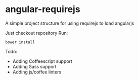 angular-requirejs
=================

A simple project structure for using requirejs to load angularjs

Just checkout repository
Run:
```terminal
bower install
```

Todo:
* Adding Coffeescript support
* Adding Sass support
* Adding js/coffee linters
